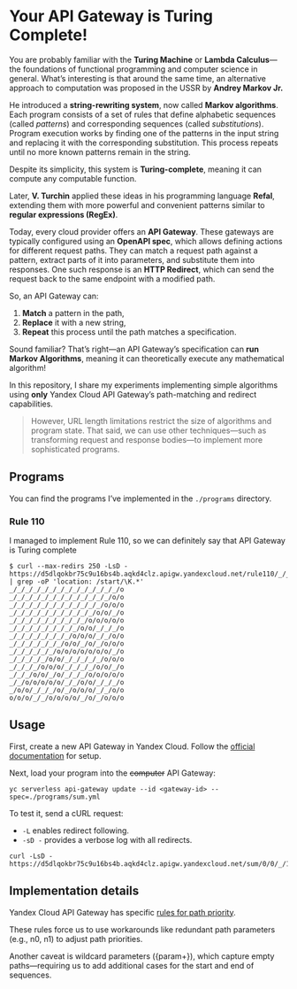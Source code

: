 # Your API Gateway is Turing Complete!

You are probably familiar with the **Turing Machine** or **Lambda Calculus**—the foundations of functional programming and computer science in general.
What’s interesting is that around the same time, an alternative approach to computation was proposed in the USSR by **Andrey Markov Jr.**

He introduced a **string-rewriting system**, now called **Markov algorithms**.
Each program consists of a set of rules that define alphabetic sequences (called _patterns_) and corresponding sequences (called _substitutions_).
Program execution works by finding one of the patterns in the input string and replacing it with the corresponding substitution.
This process repeats until no more known patterns remain in the string.

Despite its simplicity, this system is **Turing-complete**, meaning it can compute any computable function.

Later, **V. Turchin** applied these ideas in his programming language **Refal**, extending them with more powerful and convenient patterns similar to **regular expressions (RegEx)**.

Today, every cloud provider offers an **API Gateway**. These gateways are typically configured using an **OpenAPI spec**, which allows defining actions for different request paths. 
They can match a request path against a pattern, extract parts of it into parameters, and substitute them into responses. One such response is an **HTTP Redirect**, which can send the request back to the same endpoint with a modified path.

So, an API Gateway can:

1. **Match** a pattern in the path,
2. **Replace** it with a new string,
3. **Repeat** this process until the path matches a specification.

Sound familiar? That’s right—an API Gateway’s specification can **run Markov Algorithms**, meaning it can theoretically execute any mathematical algorithm!

In this repository, I share my experiments implementing simple algorithms using **only** Yandex Cloud API Gateway’s path-matching and redirect capabilities.

> However, URL length limitations restrict the size of algorithms and program state.
> That said, we can use other techniques—such as transforming request and response bodies—to implement more sophisticated programs.

## Programs

You can find the programs I’ve implemented in the `./programs` directory.

### Rule 110

I managed to implement Rule 110, so we can definitely say that API Gateway is Turing complete

```shell
$ curl --max-redirs 250 -LsD - https://d5dlqokbr75c9u16bs4b.aqkd4clz.apigw.yandexcloud.net/rule110/_/_/_/_/_/_/_/_/_/_/_/_/_/_/o | grep -oP 'location: /start/\K.*'
_/_/_/_/_/_/_/_/_/_/_/_/_/_/o
_/_/_/_/_/_/_/_/_/_/_/_/_/o/o
_/_/_/_/_/_/_/_/_/_/_/_/o/o/o
_/_/_/_/_/_/_/_/_/_/_/o/o/_/o
_/_/_/_/_/_/_/_/_/_/o/o/o/o/o
_/_/_/_/_/_/_/_/_/o/o/_/_/_/o
_/_/_/_/_/_/_/_/o/o/o/_/_/o/o
_/_/_/_/_/_/_/o/o/_/o/_/o/o/o
_/_/_/_/_/_/o/o/o/o/o/o/o/_/o
_/_/_/_/_/o/o/_/_/_/_/_/o/o/o
_/_/_/_/o/o/o/_/_/_/_/o/o/_/o
_/_/_/o/o/_/o/_/_/_/o/o/o/o/o
_/_/o/o/o/o/o/_/_/o/o/_/_/_/o
_/o/o/_/_/_/o/_/o/o/o/_/_/o/o
o/o/o/_/_/o/o/o/o/_/o/_/o/o/o
```

## Usage

First, create a new API Gateway in Yandex Cloud. Follow the [official documentation](https://yandex.cloud/en/docs/api-gateway/quickstart/) for setup.

Next, load your program into the ~~computer~~ API Gateway:

```shell
yc serverless api-gateway update --id <gateway-id> --spec=./programs/sum.yml
```

To test it, send a cURL request:

- `-L` enables redirect following.
- `-sD -` provides a verbose log with all redirects.

```shell
curl -LsD - https://d5dlqokbr75c9u16bs4b.aqkd4clz.apigw.yandexcloud.net/sum/0/0/_/1/0
```

## Implementation details

Yandex Cloud API Gateway has specific [rules for path priority](https://yandex.cloud/en/docs/api-gateway/concepts/#algorithm).

These rules force us to use workarounds like redundant path parameters (e.g., n0, n1) to adjust path priorities.

Another caveat is wildcard parameters ({param+}), which capture empty paths—requiring us to add additional cases for the start and end of sequences.
